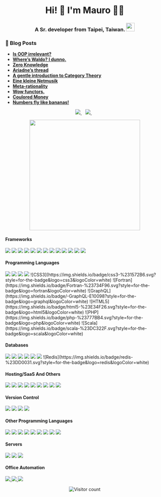 <h1 align='center'>
  Hi! 👋 I'm Mauro 👨‍💻
</h1>

<h3 align='center'>
  A Sr. developer from Taipei, Taiwan. <img src="https://user-images.githubusercontent.com/5679180/79618120-0daffb80-80be-11ea-819e-d2b0fa904d07.gif" width="27px">
</h3>

### 📙 Blog Posts

<!--START_SECTION:feed-->
- **[Is OOP irrelevant?](https://janmaru.medium.com/is-oop-irrelevant-13a253c3344b)**
- **[Where’s Waldo? I dunno.](https://levelup.gitconnected.com/wheres-waldo-i-dunno-b259bea64c95)**
- **[Zero Knowledge](https://levelup.gitconnected.com/zero-knowledge-3be24e62ad06)**
- **[Ariadne’s thread](https://janmaru.medium.com/ariadnes-thread-cdb6ce08c8a)**
- **[A gentle introduction to Category Theory](https://janmaru.medium.com/a-gentle-introduction-to-category-theory-9be2de49880c)**
- **[Eine kleine Netmusik](https://janmaru.medium.com/dot-net-core-category-772b4301c8b1)**
- **[Meta-rationality](https://janmaru.medium.com/meta-rationality-5e639fa795b1)**
- **[Wow functors.](https://janmaru.medium.com/wow-functors-bf5102405a5b)**
- **[Coulored Money](https://levelup.gitconnected.com/coulored-money-ef6fb7403ab4)**
- **[Numbers fly like bananas!](https://janmaru.medium.com/numbers-fly-like-bananas-7bf816ee2382)**
<!--END_SECTION:feed-->

<p align='center'>  
  <a href="https://www.linkedin.com/in/mauro-ghiani-46010543/">
    <img src="https://img.shields.io/badge/linkedin-%230077B5.svg?&style=for-the-badge&logo=linkedin&logoColor=white" />
  </a>&nbsp;&nbsp;
  <a href="https://twitter.com/loddity">
    <img src="https://img.shields.io/badge/twitter-%23E4405F.svg?&style=for-the-badge&logo=instagram&logoColor=white" />        
  </a>&nbsp;&nbsp;
</p>
 

<p align="center">
  <a href="#"><img src="https://github-readme-stats.vercel.app/api?username=janmaru&show_icons=true&count_private=true&theme=dark" width="350"></a>
</p>

<p align="center"> 
<h4>Frameworks</h4> 
<a href="#"><img src="https://img.shields.io/badge/dotnet-net%23239120.svg?&style=for-the-badge&logo=dot-net&logoColor=white" /></a> 
<a href="#"><img src="https://img.shields.io/badge/express.js%20-%23404d59.svg?&style=for-the-badge"/></a> 
<a href="#"><img src="https://img.shields.io/badge/node.js%20-%2343853D.svg?&style=for-the-badge&logo=node.js&logoColor=white"/></a>
<a href="#"><img src="https://img.shields.io/badge/react%20-%2320232a.svg?&style=for-the-badge&logo=react&logoColor=%2361DAFB"/></a>
<a href="#"><img src="https://img.shields.io/badge/react_native%20-%2320232a.svg?&style=for-the-badge&logo=react&logoColor=%2361DAFB"/></a>
<a href="#"><img src="https://img.shields.io/badge/vuejs%20-%2335495e.svg?&style=for-the-badge&logo=vue.js&logoColor=%234FC08D"/></a>
<a href="#"><img src="https://img.shields.io/badge/angular%20-%23DD0031.svg?&style=for-the-badge&logo=angular&logoColor=white"/></a>
<a href="#"><img src="https://img.shields.io/badge/angular.js%20-%23E23237.svg?&style=for-the-badge&logo=angularjs&logoColor=white"/></a>
<a href="#"><img src="https://img.shields.io/badge/bootstrap%20-%23563D7C.svg?&style=for-the-badge&logo=bootstrap&logoColor=white"/></a>
<a href="#"><img src="https://img.shields.io/badge/material%20ui%20-%230081CB.svg?&style=for-the-badge&logo=material-ui&logoColor=white"/></a>
<a href="#"><img src="https://img.shields.io/badge/jquery%20-%230769AD.svg?&style=for-the-badge&logo=jquery&logoColor=white"/></a>
<a href="#"><img src="https://img.shields.io/badge/rails%20-%23CC0000.svg?&style=for-the-badge&logo=ruby-on-rails&logoColor=white"/></a>
<a href="#"><img src="https://img.shields.io/badge/Flutter%20-%2302569B.svg?&style=for-the-badge&logo=Flutter&logoColor=white" /></a>
</p>


<p align="center"> 
<h4>Programming Languages</h4>
<a href="#"><img src="https://img.shields.io/badge/c%20sharp-%23239120.svg?&style=for-the-badge&logo=c%20sharp&logoColor=white" /></a> 
<a href="#"><img src="https://img.shields.io/badge/typescript%20-%23007ACC.svg?&style=for-the-badge&logo=typescript&logoColor=white"/></a>
<a href="#"><img src="https://img.shields.io/badge/javascript-%23F7DF1E.svg?&style=for-the-badge&logo=javascript&logoColor=black" /></a>  
<a href="#"><img src="https://img.shields.io/badge/python%20-%2314354C.svg?&style=for-the-badge&logo=python&logoColor=white"/></a> 
![CSS3](https://img.shields.io/badge/css3-%231572B6.svg?style=for-the-badge&logo=css3&logoColor=white)
![Fortran](https://img.shields.io/badge/Fortran-%23734F96.svg?style=for-the-badge&logo=fortran&logoColor=white)
![GraphQL](https://img.shields.io/badge/-GraphQL-E10098?style=for-the-badge&logo=graphql&logoColor=white)
![HTML5](https://img.shields.io/badge/html5-%23E34F26.svg?style=for-the-badge&logo=html5&logoColor=white)
![PHP](https://img.shields.io/badge/php-%23777BB4.svg?style=for-the-badge&logo=php&logoColor=white)
![Scala](https://img.shields.io/badge/scala-%23DC322F.svg?style=for-the-badge&logo=scala&logoColor=white)
</p>

<p align="center"> 
<h4>Databases</h4>
<a href="#"><img src="https://img.shields.io/badge/mysql-%2300f.svg?&style=for-the-badge&logo=mysql&logoColor=white"/></a>
<a href="#"><img src ="https://img.shields.io/badge/postgres-%23316192.svg?&style=for-the-badge&logo=postgresql&logoColor=white"/></a>
<a href="#"><img src ="https://img.shields.io/badge/MongoDB-%234ea94b.svg?&style=for-the-badge&logo=mongodb&logoColor=white"/></a>
<a href="#"><img src ="https://img.shields.io/badge/sqlite-%2307405e.svg?&style=for-the-badge&logo=sqlite&logoColor=white"/></a>
<a href="#"><img src ="https://img.shields.io/badge/oracle%20-%23F00000.svg?&style=for-the-badge&logo=oracle&logoColor=white" /></a>
<a href="#"><img src="https://img.shields.io/badge/Microsoft%20SQL%20Server-CC2927?logo=microsoft-sql-server&logoColor=white&style=for-the-badge"/></a>
![Redis](https://img.shields.io/badge/redis-%23DD0031.svg?style=for-the-badge&logo=redis&logoColor=white)
</p>


<p align="center"> 
<h4>Hosting/SaaS And Others</h4>
<a href="#"><img src="https://img.shields.io/badge/AWS%20-%23FF9900.svg?&style=for-the-badge&logo=amazon-aws&logoColor=white"/></a>
<a href="#"><img src="https://img.shields.io/badge/Google%20Cloud%20-%234285F4.svg?&style=for-the-badge&logo=google-cloud&logoColor=white"/></a>
<a href="#"><img src="https://img.shields.io/badge/azure%20-%230072C6.svg?&style=for-the-badge&logo=azure-devops&logoColor=white"/></a>
<a href="#"><img src="https://img.shields.io/badge/heroku%20-%23430098.svg?&style=for-the-badge&logo=heroku&logoColor=white"/></a>
<a href="#"><img src="https://img.shields.io/badge/DigitalOcean-%230167ff.svg?&style=for-the-badge&logo=digitalOcean&logoColor=white"/></a>
<a href="#"><img src="https://img.shields.io/badge/firebase%20-%23039BE5.svg?&style=for-the-badge&logo=firebase"/></a>
<a href="#"><img src="https://img.shields.io/badge/docker%20-%230db7ed.svg?&style=for-the-badge&logo=docker&logoColor=white"/></a>
<a href="#"><img src="https://img.shields.io/badge/vagrant%20-%231563FF.svg?&style=for-the-badge&logo=vagrant&logoColor=white"/></a>
<a href="#"><img src="https://img.shields.io/badge/Jupyter%20-%23F37626.svg?&style=for-the-badge&logo=Jupyter&logoColor=white" /></a>
</p>

<p align="center"> 
<h4>Version Control</h4>
<a href="#"><img src="https://img.shields.io/badge/git%20-%23F05033.svg?&style=for-the-badge&logo=git&logoColor=white"/></a>
<a href="#"><img src="https://img.shields.io/badge/gitlab%20-%23181717.svg?&style=for-the-badge&logo=gitlab&logoColor=white"/></a>
<a href="#"><img src="https://img.shields.io/badge/github%20-%23121011.svg?&style=for-the-badge&logo=github&logoColor=white"/></a>
<a href="#"><img src="https://img.shields.io/badge/bitbucket%20-%230047B3.svg?&style=for-the-badge&logo=bitbucket&logoColor=white"/></a>
</p>
 
<p align="center">
<h4>Other Programming Languages</h4>
<a href="#"><img src="https://img.shields.io/badge/java-%23ED8B00.svg?&style=for-the-badge&logo=java&logoColor=white"/></a>
<a href="#"><img src="https://img.shields.io/badge/php-%23777BB4.svg?&style=for-the-badge&logo=php&logoColor=white"/></a>
<a href="#"><img src="https://img.shields.io/badge/ruby-%23CC342D.svg?&style=for-the-badge&logo=ruby&logoColor=white"/></a>
<a href="#"><img src="https://img.shields.io/badge/scala%20-%23DC322F.svg?&style=for-the-badge&logo=scala&logoColor=white"/></a>
<a href="#"><img src="https://img.shields.io/badge/dart-%230175C2.svg?&style=for-the-badge&logo=dart&logoColor=white"/></a>
<a href="#"><img src="https://img.shields.io/badge/markdown-%23000000.svg?&style=for-the-badge&logo=markdown&logoColor=white"/></a>
<a href="#"><img src="https://img.shields.io/badge/css-%23239120.svg?&style=for-the-badge&logo=css3&logoColor=white" /></a>
<a href="#"><img src="https://img.shields.io/badge/html-%23239120.svg?&style=for-the-badge&logo=html5&logoColor=white" /></a> 
<a href="#"><img src="https://img.shields.io/badge/html5%20-%23E34F26.svg?&style=for-the-badge&logo=html5&logoColor=white"/></a>  
</p>

<p align="center">
<h4>Servers</h4>
<a href="#"><img src="https://img.shields.io/badge/apache%20-%23D42029.svg?&style=for-the-badge&logo=apache&logoColor=white"/></a> 
<a href="#"><img src="https://img.shields.io/badge/nginx%20-%23009639.svg?&style=for-the-badge&logo=nginx&logoColor=white"/></a> 
<a href="#"><img src="https://img.shields.io/badge/jenkins%20-%232C5263.svg?&style=for-the-badge&logo=jenkins&logoColor=white"/></a> 
</p>

<p align="center"> 
<h4>Office Automation</h4>
<a href="#"><img src="https://img.shields.io/badge/Microsoft%20Excel-217346?logo=microsoft-excel&logoColor=white&style=for-the-badge"/> </a>
<a href="#"><img src="https://img.shields.io/badge/Microsoft%20PowerPoint-B7472A?logo=microsoft-powerpoint&logoColor=white&style=for-the-badge"/> </a>
<a href="#"><img src="https://img.shields.io/badge/Microsoft%20Office-D83B01?logo=microsoft-office&logoColor=white&style=for-the-badge"/></a>
</p>

<p align="center">
  <img alt="Visitor count" src="https://profile-counter.glitch.me/janmaru/count.svg" style="display: inline-block; margin: auto;" />  
</p>
